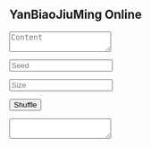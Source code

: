 ## YanBiaoJiuMing Online
<p>
<textarea class="content" placeholder="Content"></textarea>
</p>
<p>
<input class="seed" placeholder="Seed">
</p>
<p>
<input class="size" placeholder="Size">
</p>
<p>
<button class="shuffle">Shuffle</button>
</p>
<textarea class="result"></textarea>
<p>
<script src="YanBiaoJiuMing.js"></script>
</p>
